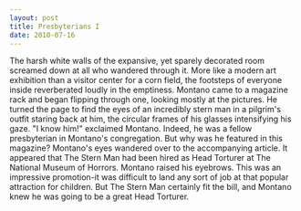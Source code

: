 ```yaml
---
layout: post
title: Presbyterians I
date: 2010-07-16
---
```

The harsh white walls of the expansive, yet sparely decorated room screamed
      down at all who wandered through it. More like a modern art exhibition than a visitor center
      for a corn field, the footsteps of everyone inside reverberated loudly in the emptiness.    Montano came to a magazine rack and began flipping through one, looking
      mostly at the pictures. He turned the page to find the eyes of an incredibly stern man in a
      pilgrim's outfit staring back at him, the circular frames of his glasses intensifying his
      gaze.    "I know him!" exclaimed Montano. Indeed, he was a fellow
      presbyterian in Montano's congregation. But why was he featured in this magazine? Montano's
      eyes wandered over to the accompanying article. It appeared that The Stern Man had been hired
      as Head Torturer at The National Museum of Horrors.    Montano raised his
      eyebrows. This was an impressive promotion-it was difficult to land any sort of job at that
      popular attraction for children. But The Stern Man certainly fit the bill, and Montano knew he
      was going to be a great Head Torturer.